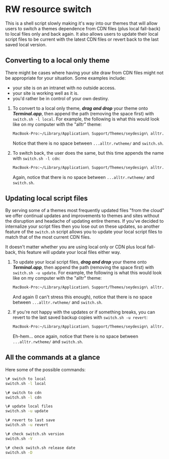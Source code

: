 # RW resource switch

This is a shell script slowly making it's way into our themes that will allow users to switch a themes dependence from CDN files (plus local fall-back) to local files only and back again. It also allows users to update their local script files to be current with the latest CDN files or revert back to the last saved local version.

## Converting to a local only theme

There might be cases where having your site draw from CDN files might not be appropriate for your situation. Some examples include: 

- your site is on an intranet with no outside access. 
- your site is working well as it is.
- you'd rather be in control of your own destiny.


1. To convert to a local only theme, ***drag and drop*** your theme onto ***Terminal.app***, then append the path (removing the space first) with `switch.sh -l local`. For example, the following is what this would look like on my computer with the "alltr" theme:

	```bash
	MacBook-Pro:~/Library/Application\ Support/Themes/seydesign\ alltr.rwtheme/switch.sh -l local
	```

	Notice that there is no space between `...alltr.rwtheme/` and `switch.sh`.

2. To switch back, the user does the same, but this time appends the name with `switch.sh -l cdn`:

	```bash
	MacBook-Pro:~/Library/Application\ Support/Themes/seydesign\ alltr.rwtheme/switch.sh -l cdn
	```

	Again, notice that there is no space between `...alltr.rwtheme/` and `switch.sh`.

## Updating local script files

By serving some of a themes most frequently updated files "from the cloud" we offer continual updates and improvements to themes and sites without the disruption and headache of updating entire themes. If you've decided to internalize your script files then you lose out on these updates, so another feature of the `switch.sh` script allows you to update your local script files to match that of the most current CDN files.

It doesn't matter whether you are using local only or CDN plus local fall-back, this feature will update your local files either way.

1. To update your local script files, ***drag and drop*** your theme onto ***Terminal.app***, then append the path (removing the space first) with `switch.sh -u update`. For example, the following is what this would look like on my computer with the "alltr" theme:

	```bash
	MacBook-Pro:~/Library/Application\ Support/Themes/seydesign\ alltr.rwtheme/switch.sh -u update
	```

	And again (I can't stress this enough), notice that there is no space between `...alltr.rwtheme/` and `switch.sh`.

2. If you're not happy with the updates or if something breaks, you can revert to the last saved backup copies with `switch.sh -u revert`:

	```bash
	MacBook-Pro:~/Library/Application\ Support/Themes/seydesign\ alltr.rwtheme/switch.sh -u revert
	```

	Eh-hem... once again, notice that there is no space between `...alltr.rwtheme/` and `switch.sh`.

## All the commands at a glance

Here some of the possible commands:

```bash
\# switch to local
switch.sh -l local

\# switch to cdn
switch.sh -l cdn

\# update local files
switch.sh -u update

\# revert to last save
switch.sh -u revert

\# check switch.sh version 
switch.sh -V

\# check switch.sh release date
switch.sh -D
```

